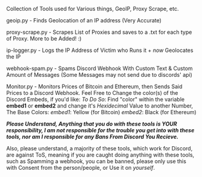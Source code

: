 Collection of Tools used for Various things, GeoIP, Proxy Scrape, etc.

geoip.py - Finds Geolocation of an IP address (Very Accurate)

proxy-scrape.py - Scrapes List of Proxies and saves to a .txt for each type of Proxy. More to be Added! :)

ip-logger.py - Logs the IP Address of Victim who Runs it + *now* Geolocates the IP

webhook-spam.py - Spams Discord Webhook With Custom Text & Custom Amount of Messages (Some Messages may not send due to discords' api)

Monitor.py - Monitors Prices of Bitcoin and Ethereum, then Sends Said Prices to a Discord Webhook. Feel Free to Change the color(s) of the Discord Embeds, if you'd like:
*To Do So*: Find "color" within the variable **embed1** or **embed2** and change it's *Hexidecimal* Value to another Number, The Base Colors:
*embed1*: Yellow (for Bitcoin)
*embed2*: Black (for Ethereum)

***Please Understand, Anything that you do with these tools is YOUR responsibility, I am not responsible for the trouble you get into with these tools, nor am I responsible for any Bans From Discord You Recieve.***

Also, please understand, a majority of these tools, which work for Discord, are against ToS, meaning if you are caught doing anything with these tools, such as Spamming a webhook, you can be banned, please only use this with Consent from the person/people, or Use it on *yourself*.

